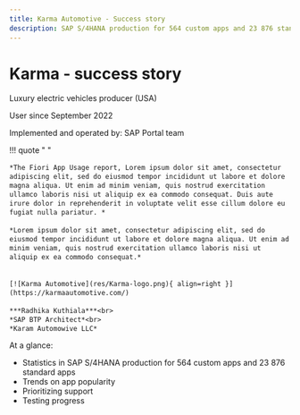 ```yaml
---
title: Karma Automotive - Success story
description: SAP S/4HANA production for 564 custom apps and 23 876 standard apps 
---
```

# Karma - success story

Luxury electric vehicles producer (USA)

User since September 2022

Implemented and operated by: SAP Portal team

!!! quote " "

    *The Fiori App Usage report, Lorem ipsum dolor sit amet, consectetur adipiscing elit, sed do eiusmod tempor incididunt ut labore et dolore magna aliqua. Ut enim ad minim veniam, quis nostrud exercitation ullamco laboris nisi ut aliquip ex ea commodo consequat. Duis aute irure dolor in reprehenderit in voluptate velit esse cillum dolore eu fugiat nulla pariatur. *

    *Lorem ipsum dolor sit amet, consectetur adipiscing elit, sed do eiusmod tempor incididunt ut labore et dolore magna aliqua. Ut enim ad minim veniam, quis nostrud exercitation ullamco laboris nisi ut aliquip ex ea commodo consequat.*


    [![Karma Automotive](res/Karma-logo.png){ align=right }](https://karmaautomotive.com/)

    ***Radhika​​​​ Kuthiala***<br>
    *SAP BTP Architect*<br>
    *Karam Automowive LLC* 


At a glance: 

- Statistics in SAP S/4HANA production for 564 custom apps and 23 876 standard apps 
- Trends on app popularity
- Prioritizing support
- Testing progress

